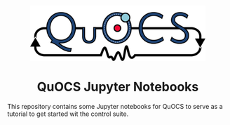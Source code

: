 <p  align='center'> <img src="./logo/logo_quocs_color.png" width="400" /></p>
<h1 align='center'>QuOCS Jupyter Notebooks</h1>

This repository contains some Jupyter notebooks for QuOCS to serve as a tutorial to get started wit the control suite.
